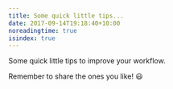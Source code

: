 ```yaml
---
title: Some quick little tips...
date: 2017-09-14T19:18:40+10:00
noreadingtime: true
isindex: true
---
```


Some quick little tips to improve your workflow.

Remember to share the ones you like! :smiley:
